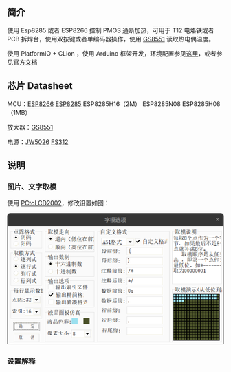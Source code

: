 ## 简介

使用 Esp8285 或者 ESP8266 控制 PMOS 通断加热，可用于 T12 电烙铁或者 PCB 拆焊台，使用双按键或者单编码器操作，使用 [GS8551](http://www.semiee.com/002547f3-8d6a-4e20-8d2c-8b5922c1cb3d.html) 读取热电偶温度。

使用 PlatformIO + CLion ，使用 Arduino 框架开发，环境配置参见[这里](https://www.jianguoyun.com/p/DcLwExQQjeHjChiP5twEIAA)，或者参见[官方文档](https://docs.platformio.org/en/latest/integration/ide/clion.html#ide-clion)

## 芯片 Datasheet

MCU：[ESP8266](https://www.espressif.com/zh-hans/support/documents/technical-documents?keys=&field_type_tid%5B%5D=492)  [ESP8285](http://www.semiee.com/search?searchModel=esp8285)  ESP8285H16（2M）  ESP8285N08 ESP8285H08（1MB）

放大器：[GS8551](http://www.semiee.com/002547f3-8d6a-4e20-8d2c-8b5922c1cb3d.html) 

电源：[JW5026](http://www.semiee.com/0be2323a-29ac-47c7-a57d-88a9e1451cfb.html)  [FS312](http://www.semiee.com/5d0a8fc3-8f2a-4743-9e56-e9378ba42125.html)

## 说明

### 图片、文字取模

使用 [PCtoLCD2002](https://github.com/fishjump/PCtoLCD2002_exe)，修改设置如图：

![image-20221005110249285](assets/image-20221005110249285.png)

### 设置解释
